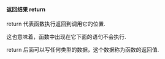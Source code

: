 #### 返回结果  return

return 代表函数执行返回到调用它的位置.

这也意味着，函数中出现在它下面的语句不会执行.

return 后面可以写任何类型的数据，这个数据称为函数的返回值.

